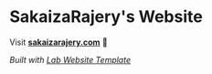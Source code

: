
# SakaizaRajery's Website

Visit **[sakaizarajery.com](http://sakaizarajery.com)** 🚀

_Built with [Lab Website Template](https://greene-lab.gitbook.io/lab-website-template-docs)_
